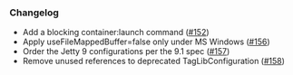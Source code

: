 ### Changelog

* Add a blocking container:launch command ([#152](https://github.com/earldouglas/xsbt-web-plugin/issues/152))
* Apply useFileMappedBuffer=false only under MS Windows ([#156](https://github.com/earldouglas/xsbt-web-plugin/issues/156))
* Order the Jetty 9 configurations per the 9.1 spec ([#157](https://github.com/earldouglas/xsbt-web-plugin/issues/157))
* Remove unused references to deprecated TagLibConfiguration ([#158](https://github.com/earldouglas/xsbt-web-plugin/issues/158))

